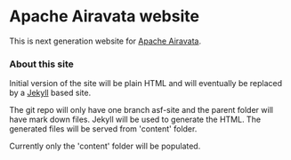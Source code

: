 # Apache Airavata website

This is next generation website for [Apache Airavata](http://airavata.apache.org).

### About this site
Initial version of the site will be plain HTML and will eventually be replaced by a [Jekyll](http://jekyllrb.com/) based site.

The git repo will only have one branch asf-site and the parent folder will have mark down files. Jekyll will be used to generate the HTML. The generated files will be served from 'content' folder.

Currently only the 'content' folder will be populated. 